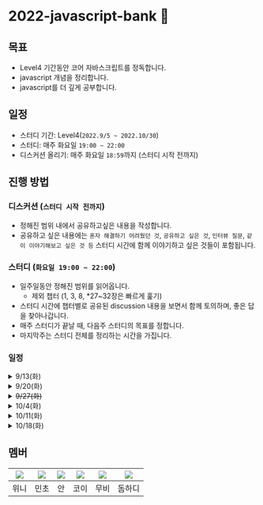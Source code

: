 # 2022-javascript-bank 🏦
## 목표 
- Level4 기간동안 코어 자바스크립트를 정독합니다. 
- javascript 개념을 정리합니다.
- javascript를 더 깊게 공부합니다. 

## 일정 
- 스터디 기간: 
  Level4(`2022.9/5 ~ 2022.10/30`)
- 스터디:
  매주 화요일 `19:00 ~ 22:00`
- 디스커션 올리기:
  매주 화요일 `18:59`까지 (스터디 시작 전까지) 

## 진행 방법 
### 디스커션 (`스터디 시작 전까지`)
- 정해진 범위 내에서 공유하고싶은 내용을 작성합니다. 
- 공유하고 싶은 내용에는 `혼자 해결하기 어려웠던 것`, `공유하고 싶은 것`, `인터뷰 질문`, `같이 이야기해보고 싶은 것 등` 스터디 시간에 함께 이야기하고 싶은 것들이 포함됩니다. 
  
### 스터디 (`화요일 19:00 ~ 22:00`)
- 일주일동안 정해진 범위를 읽어옵니다. 
  - 제외 챕터 (1, 3, 8, *27~32장은 빠르게 훑기)
- 스터디 시간에 챕터별로 공유된 discussion 내용을 보면서 함께 토의하며, 좋은 답을 찾아나갑니다. 
- 매주 스터디가 끝날 때, 다음주 스터디의 목표를 정합니다. 
- 마지막주는 스터디 전체를 정리하는 시간을 가집니다. 

### 일정
<details>
<summary>9/13(화)</summary>

- 범위 : 데이터 타입
- 장소 : 선릉 캠퍼스
- 시간 : 19:00 ~ 22:00
</details>

<details>
<summary>9/20(화)</summary>

- 범위 : 실행 컨텍스트 (12장, 13장, 14장, 15장, 22장, 23장)
- 장소 : 선릉 캠퍼스
- 시간 : 19:00 ~ 22:00
</details>

<details>
<summary><s>9/27(화)</s></summary>
- 미션, 데모데이, 프로젝트 일정으로 인해 취소합니다. 

- 범위 : this
- 장소 : 잠실 캠퍼스
- 시간 : 19:00 ~ 22:00
</details>

<details>
<summary>10/4(화)</summary>

- 범위 : this
- 장소 : 잠실 캠퍼스
- 시간 : 19:00 ~ 22:00
</details>


<details>
<summary>10/11(화)</summary>

- 범위 : 콜백 함수, 비동기, 이벤트루프(deep dive 42장, 812p~) 
- 장소 : 잠실 캠퍼스
- 시간 : 19:00 ~ 22:00
- 공유자📢 : 민초(콜백 함수, 비동기) & 코이(이벤트루프) 
</details>

<details>
<summary>10/18(화)</summary>

- 범위 : 클로저, 실행 컨텍스트
- 장소 : 잠실 캠퍼스
- 시간 : 19:00 ~ 22:00
- 공유자📢 : 위니 
</details>

## 멤버 
|[![](https://github.com/rladpwl0512.png?size=80)](https://github.com/rladpwl0512)|[![](https://github.com/jswith.png?size=80)](https://github.com/jswith) |[![](https://github.com/jin7969.png?size=80)](https://github.com/jin7969) | [![](https://github.com/InKyoJeong.png?size=80)](https://github.com/InKyoJeong) |  [![](https://github.com/byhhh2.png?size=80)](https://github.com/byhhh2) |  [![](https://github.com/DomMorello.png?size=80)](https://github.com/DomMorello) | 
|:---:|:---:|:---:|:---:|:---:|:---:|
| 위니 | 민초 | 안 | 코이 | 무비 | 돔하디 
